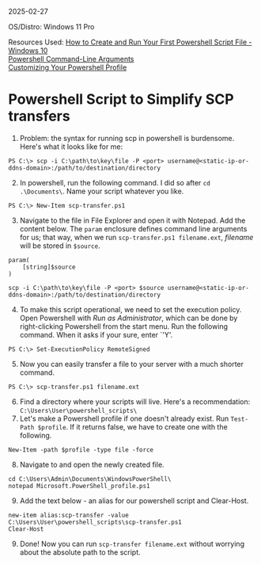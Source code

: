 2025-02-27

OS/Distro: Windows 11 Pro

Resources Used:
[How to Create and Run Your First Powershell Script File - Windows 10](https://www.windowscentral.com/how-create-and-run-your-first-powershell-script-file-windows-10)  
[Powershell Command-Line Arguments](https://shellgeek.com/powershell-command-line-arguments/)  
[Customizing Your Powershell Profile](https://www.howtogeek.com/50236/customizing-your-powershell-profile/)  

# Powershell Script to Simplify SCP transfers
1. Problem: the syntax for running scp in powershell is burdensome. Here's what it looks like for me:
```
PS C:\> scp -i C:\path\to\key\file -P <port> username@<static-ip-or-ddns-domain>:/path/to/destination/directory
```
2. In powershell, run the following command. I did so after `cd .\Documents\`. Name your script whatever you like.
```
PS C:\> New-Item scp-transfer.ps1
```
3. Navigate to the file in File Explorer and open it with Notepad. Add the content below. The `param` enclosure defines command line arguments for us; that way, when we run `scp-transfer.ps1 filename.ext`, _filename_ will be stored in `$source`.
```
param(
	[string]$source
)

scp -i C:\path\to\key\file -P <port> $source username@<static-ip-or-ddns-domain>:/path/to/destination/directory
````
4. To make this script operational, we need to set the execution policy. Open Powershell with _Run as Administrator_, which can be done by right-clicking Powershell from the start menu. Run the following command. When it asks if your sure, enter `'Y'.
```
PS C:\> Set-ExecutionPolicy RemoteSigned
```
5. Now you can easily transfer a file to your server with a much shorter command.
```
PS C:\> scp-transfer.ps1 filename.ext
```
6. Find a directory where your scripts will live. Here's a recommendation: `C:\Users\User\powershell_scripts\`
7. Let's make a Powershell profile if one doesn't already exist. Run `Test-Path $profile`. If it returns false, we have to create one with the following.
```
New-Item -path $profile -type file -force
```
8. Navigate to and open the newly created file.
```
cd C:\Users\Admin\Documents\WindowsPowerShell\
notepad Microsoft.PowerShell_profile.ps1
```
9. Add the text below - an alias for our powershell script and Clear-Host.
```
new-item alias:scp-transfer -value C:\Users\User\powershell_scripts\scp-transfer.ps1
Clear-Host
```
9. Done! Now you can run `scp-transfer filename.ext` without worrying about the absolute path to the script.
